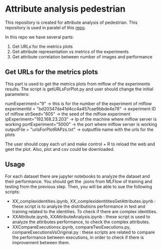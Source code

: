# Attribute analysis pedestrian

This repository is created for attribute analysis of pedestrian. This repository is used in paralel of this [repo](https://github.com/valencebond/Rethinking_of_PAR/tree/master).


In this repo we have several parts:
1. Get URLs for the metrics plots
2. Get attribute representation vs metrics of the experiments
3. Get attribute correlation between number of images and performance


## Get URLs for the metrics plots

This part is used to get the metrics plots from mlflow of the experiments results. The script is getURLsForPlot.py and user should change the initial parameters:

numExperiment="9" -> this is for the number of the experiment of mlflow
experimentId = "bd20347da41d4cc4a457cae9bbde4e78" -> experiment ID of mlflow
strSeed="605" -> the seed of the mlflow experiment
ipExperiment="192.168.23.203" -> Ip of the machine where mlflow server is working
portExperiment="5000" -> the port where mlflow server is working
outputFile = "urlsForPlotRAPzs.txt" -> outputfile name with the urls for the plots

The user should copy each url and make control + R to reload the web and geet the plot. Also, plot and csv could be downloaded.


## Usage

For each dataset there are jupyter notebooks to analyze the dataset and their performance. You should get the .jsons from MLFlow of training and testing from the previous step. Then, you will be able to sue the following scripts:

- XX_complexidentities.ipynb, XX_complexidentititesGetAttributes.ipynb : these script is to analyze the distributions performance in test and training related to the identities. To check if there are complex identities.
- XXAttribute.ipynb, XXAttributeAnalysis.ipynb : these script is used to analyze the attributes performance, to check the complex attributes.
- XXCompareExecutionsx.ipynb, compareTwoExecutions.py, compareExecutionsVsOriginal.py  : these scripts are related to compare the performance between executions, in order to check if there is improvement between them.


